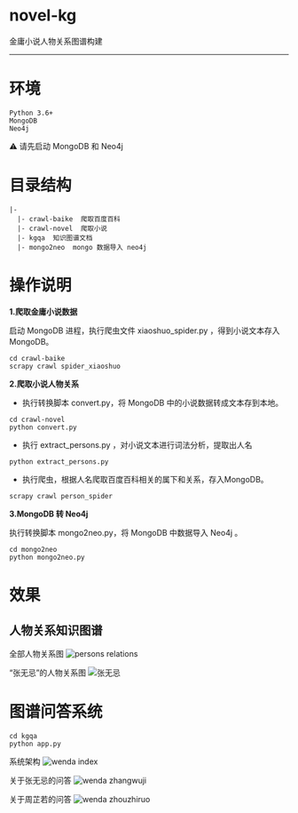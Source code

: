 # novel-kg
金庸小说人物关系图谱构建

---

# 环境

```
Python 3.6+
MongoDB
Neo4j
```

⚠️ 请先启动 MongoDB 和 Neo4j 

# 目录结构
```
|- 
  |- crawl-baike  爬取百度百科
  |- crawl-novel  爬取小说
  |- kgqa  知识图谱文档
  |- mongo2neo  mongo 数据导入 neo4j
```

# 操作说明

**1.爬取金庸小说数据**

启动 MongoDB 进程，执行爬虫文件 xiaoshuo_spider.py ，得到小说文本存入MongoDB。
```
cd crawl-baike
scrapy crawl spider_xiaoshuo
```
**2.爬取小说人物关系**

- 执行转换脚本  convert.py，将 MongoDB 中的小说数据转成文本存到本地。
```
cd crawl-novel
python convert.py
```

- 执行 extract_persons.py ，对小说文本进行词法分析，提取出人名
```
python extract_persons.py
```

- 执行爬虫，根据人名爬取百度百科相关的属下和关系，存入MongoDB。
```
scrapy crawl person_spider
```
**3.MongoDB 转 Neo4j**

执行转换脚本 mongo2neo.py，将 MongoDB 中数据导入 Neo4j 。
```
cd mongo2neo
python mongo2neo.py
```


# 效果
## 人物关系知识图谱
全部人物关系图
![persons relations](https://github.com/liuyuzhangolvz/novel-kg/blob/master/docs/graph.png)

“张无忌”的人物关系图
![张无忌](https://github.com/liuyuzhangolvz/novel-kg/blob/master/docs/%E5%BC%A0%E6%97%A0%E5%BF%8C.png)

# 图谱问答系统
```
cd kgqa
python app.py
```

系统架构
![wenda index](https://github.com/liuyuzhangolvz/novel-kg/blob/master/docs/kgqa.png)

关于张无忌的问答
![wenda zhangwuji](https://github.com/liuyuzhangolvz/novel-kg/blob/master/docs/wenda-zhangwuji.png)

关于周芷若的问答
![wenda zhouzhiruo](https://github.com/liuyuzhangolvz/novel-kg/blob/master/docs/wenda-zhouzhiruo.png)
